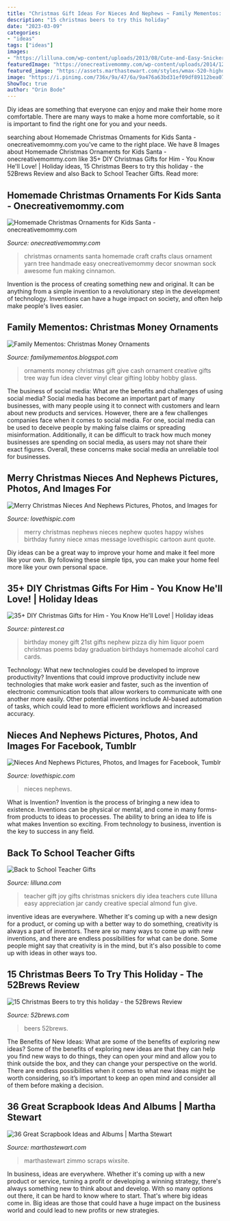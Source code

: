 ```yaml
---
title: "Christmas Gift Ideas For Nieces And Nephews ~ Family Mementos: Christmas Money Ornaments"
description: "15 christmas beers to try this holiday"
date: "2023-03-09"
categories:
- "ideas"
tags: ["ideas"]
images:
- "https://lilluna.com/wp-content/uploads/2013/08/Cute-and-Easy-Snickers-and-Joy-Teacher-Gift-on-lilluna.com-teachergift.jpg"
featuredImage: "https://onecreativemommy.com/wp-content/uploads/2014/12/homemade-christmas-ornaments-for-kids-santa-claus-6.jpg"
featured_image: "https://assets.marthastewart.com/styles/wmax-520-highdpi/d23/gt02novmsl_photocorners/gt02novmsl_photocorners_xl.jpg?itok=O-tgQgtX"
image: "https://i.pinimg.com/736x/9a/47/6a/9a476a63bd31ef09df89112bea076569.jpg?b=t"
ShowToc: true
author: "Orin Bode"
---
```



Diy ideas are something that everyone can enjoy and make their home more comfortable. There are many ways to make a home more comfortable, so it is important to find the right one for you and your needs.

	

		
searching about Homemade Christmas Ornaments for Kids Santa - onecreativemommy.com you've came to the right place. We have 8 Images about Homemade Christmas Ornaments for Kids Santa - onecreativemommy.com like 35+ DIY Christmas Gifts for Him - You Know He&#039;ll Love! | Holiday ideas, 15 Christmas Beers to try this holiday - the 52Brews Review and also Back to School Teacher Gifts. Read more:
		
    
## Homemade Christmas Ornaments For Kids Santa - Onecreativemommy.com

<img loading=lazy src="https://onecreativemommy.com/wp-content/uploads/2014/12/homemade-christmas-ornaments-for-kids-santa-claus-6.jpg" onerror="this.onerror=null;this.src='https://tse4.mm.bing.net/th?id=OIP.7GO5Nbj7Cs73tllctO_5egHaLD&amp;pid=15.1';" alt="Homemade Christmas Ornaments for Kids Santa - onecreativemommy.com">

_Source: onecreativemommy.com_

>christmas ornaments santa homemade craft crafts claus ornament yarn tree handmade easy onecreativemommy decor snowman sock awesome fun making cinnamon. 

	

Invention is the process of creating something new and original. It can be anything from a simple invention to a revolutionary step in the development of technology. Inventions can have a huge impact on society, and often help make people's lives easier.

    
## Family Mementos: Christmas Money Ornaments

<img loading=lazy src="http://3.bp.blogspot.com/-juFGVQR1CDc/TuE0eD8n-6I/AAAAAAAAABg/vyjuJ8Ckv3U/s1600/IMG_3167.JPG" onerror="this.onerror=null;this.src='https://tse2.mm.bing.net/th?id=OIP.Bk6ZXDTLf-m_sOzKQOORjgHaLG&amp;pid=15.1';" alt="Family Mementos: Christmas Money Ornaments">

_Source: familymementos.blogspot.com_

>ornaments money christmas gift give cash ornament creative gifts tree way fun idea clever vinyl clear gifting lobby hobby glass. 

	

The business of social media: What are the benefits and challenges of using social media?
Social media has become an important part of many businesses, with many people using it to connect with customers and learn about new products and services. However, there are a few challenges companies face when it comes to social media. For one, social media can be used to deceive people by making false claims or spreading misinformation. Additionally, it can be difficult to track how much money businesses are spending on social media, as users may not share their exact figures. Overall, these concerns make social media an unreliable tool for businesses.

    
## Merry Christmas Nieces And Nephews Pictures, Photos, And Images For

<img loading=lazy src="https://www.lovethispic.com/uploaded_images/56464-Merry-Christmas-Nieces-And-Nephews.jpg" onerror="this.onerror=null;this.src='https://tse2.mm.bing.net/th?id=OIP.cqGl77eOL_Qs8Dv0w_RGrgHaEa&amp;pid=15.1';" alt="Merry Christmas Nieces And Nephews Pictures, Photos, and Images for">

_Source: lovethispic.com_

>merry christmas nephews nieces nephew quotes happy wishes birthday funny niece xmas message lovethispic cartoon aunt quote. 

	

Diy ideas can be a great way to improve your home and make it feel more like your own. By following these simple tips, you can make your home feel more like your own personal space.

    
## 35+ DIY Christmas Gifts For Him - You Know He&#039;ll Love! | Holiday Ideas

<img loading=lazy src="https://i.pinimg.com/736x/9a/47/6a/9a476a63bd31ef09df89112bea076569.jpg?b=t" onerror="this.onerror=null;this.src='https://tse4.mm.bing.net/th?id=OIP.CBUMxq6tU1nyan04Z_QBAgHaJ4&amp;pid=15.1';" alt="35+ DIY Christmas Gifts for Him - You Know He&#039;ll Love! | Holiday ideas">

_Source: pinterest.ca_

>birthday money gift 21st gifts nephew pizza diy him liquor poem christmas poems bday graduation birthdays homemade alcohol card cards. 

	

Technology: What new technologies could be developed to improve productivity?
Inventions that could improve productivity include new technologies that make work easier and faster, such as the invention of electronic communication tools that allow workers to communicate with one another more easily. Other potential inventions include AI-based automation of tasks, which could lead to more efficient workflows and increased accuracy.

    
## Nieces And Nephews Pictures, Photos, And Images For Facebook, Tumblr

<img loading=lazy src="http://www.lovethispic.com/uploaded_images/24259-Nieces-And-Nephews.jpg" onerror="this.onerror=null;this.src='https://tse1.mm.bing.net/th?id=OIP.vg0bzpO9xDs_R4hKC7_xNwHaHa&amp;pid=15.1';" alt="Nieces And Nephews Pictures, Photos, and Images for Facebook, Tumblr">

_Source: lovethispic.com_

>nieces nephews. 

	

What is Invention?
Invention is the process of bringing a new idea to existence. Inventions can be physical or mental, and come in many forms- from products to ideas to processes. The ability to bring an idea to life is what makes Invention so exciting. From technology to business, invention is the key to success in any field.

    
## Back To School Teacher Gifts

<img loading=lazy src="https://lilluna.com/wp-content/uploads/2013/08/Cute-and-Easy-Snickers-and-Joy-Teacher-Gift-on-lilluna.com-teachergift.jpg" onerror="this.onerror=null;this.src='https://tse1.mm.bing.net/th?id=OIP.zXdajaIYpyVhmtJqYScEogHaLH&amp;pid=15.1';" alt="Back to School Teacher Gifts">

_Source: lilluna.com_

>teacher gift joy gifts christmas snickers diy idea teachers cute lilluna easy appreciation jar candy creative special almond fun give. 

	

inventive ideas are everywhere. Whether it's coming up with a new design for a product, or coming up with a better way to do something, creativity is always a part of inventors. There are so many ways to come up with new inventions, and there are endless possibilities for what can be done. Some people might say that creativity is in the mind, but it's also possible to come up with ideas in other ways too.

    
## 15 Christmas Beers To Try This Holiday - The 52Brews Review

<img loading=lazy src="https://52brews.com/wp-content/uploads/2018/10/Best-Christmas-Beers-Cover-Image.jpg" onerror="this.onerror=null;this.src='https://tse4.mm.bing.net/th?id=OIP.TH0hlCFmL05P__NTk9eoIQHaDg&amp;pid=15.1';" alt="15 Christmas Beers to try this holiday - the 52Brews Review">

_Source: 52brews.com_

>beers 52brews. 

	

The Benefits of New Ideas: What are some of the benefits of exploring new ideas?
Some of the benefits of exploring new ideas are that they can help you find new ways to do things, they can open your mind and allow you to think outside the box, and they can change your perspective on the world. There are endless possibilities when it comes to what new ideas might be worth considering, so it’s important to keep an open mind and consider all of them before making a decision.

    
## 36 Great Scrapbook Ideas And Albums | Martha Stewart

<img loading=lazy src="https://assets.marthastewart.com/styles/wmax-520-highdpi/d23/gt02novmsl_photocorners/gt02novmsl_photocorners_xl.jpg?itok=O-tgQgtX" onerror="this.onerror=null;this.src='https://tse3.mm.bing.net/th?id=OIP.8nSrVKDFrVMGLRh6vmLFEgHaJQ&amp;pid=15.1';" alt="36 Great Scrapbook Ideas and Albums | Martha Stewart">

_Source: marthastewart.com_

>marthastewart zimmo scraps wixsite. 

	

In business, ideas are everywhere. Whether it's coming up with a new product or service, turning a profit or developing a winning strategy, there's always something new to think about and develop. With so many options out there, it can be hard to know where to start. That's where big ideas come in. Big ideas are those that could have a huge impact on the business world and could lead to new profits or new strategies.

